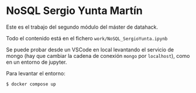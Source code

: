 # NoSQL Sergio Yunta Martín

Este es el trabajo del segundo módulo del máster de datahack.

Todo el contenido está en el fichero `work/NoSQL_SergioYunta.ipynb`

Se puede probar desde un VSCode en local levantando el servicio de mongo (hay que cambiar la cadena de conexión `mongo` por `localhost`), como en un entorno de jupyter.

Para levantar el entorno:

```bash
$ docker compose up
```
